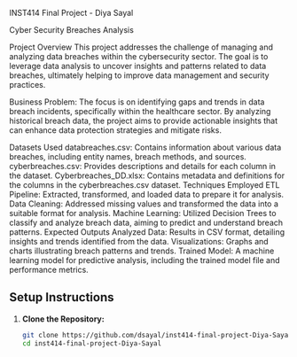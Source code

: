 
INST414 Final Project - Diya Sayal

Cyber Security Breaches Analysis

Project Overview
This project addresses the challenge of managing and analyzing data breaches within the cybersecurity sector. The goal is to leverage data analysis to uncover insights and patterns related to data breaches, ultimately helping to improve data management and security practices.

Business Problem:
The focus is on identifying gaps and trends in data breach incidents, specifically within the healthcare sector. By analyzing historical breach data, the project aims to provide actionable insights that can enhance data protection strategies and mitigate risks.

Datasets Used
databreaches.csv: Contains information about various data breaches, including entity names, breach methods, and sources.
cyberbreaches.csv: Provides descriptions and details for each column in the dataset.
Cyberbreaches_DD.xlsx: Contains metadata and definitions for the columns in the cyberbreaches.csv dataset.
Techniques Employed
ETL Pipeline: Extracted, transformed, and loaded data to prepare it for analysis.
Data Cleaning: Addressed missing values and transformed the data into a suitable format for analysis.
Machine Learning: Utilized Decision Trees to classify and analyze breach data, aiming to predict and understand breach patterns.
Expected Outputs
Analyzed Data: Results in CSV format, detailing insights and trends identified from the data.
Visualizations: Graphs and charts illustrating breach patterns and trends.
Trained Model: A machine learning model for predictive analysis, including the trained model file and performance metrics.

## Setup Instructions

1. **Clone the Repository:**
   ```bash
   git clone https://github.com/dsayal/inst414-final-project-Diya-Sayal.git
   cd inst414-final-project-Diya-Sayal

